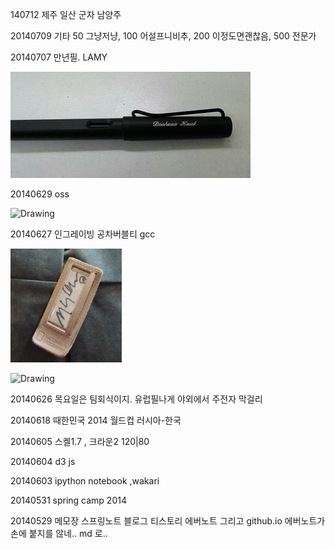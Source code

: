 
140712
제주 일산 군자 남양주

20140709
기타 50 그냥저냥, 100 어설프니비추, 200 이정도면괜찮음, 500 전문가

20140707
만년필. LAMY

![lamy](img/lamy.jpg)

20140629
oss

<img src="https://fbcdn-sphotos-b-a.akamaihd.net/hphotos-ak-xap1/t1.0-9/q71/s720x720/10447748_711588965570106_8843710036375584059_n.jpg" alt="Drawing" style="width: 200px;"/>

20140627
인그레이빙 공차버블티 gcc

![engraving](img/engraving.jpg)

<img src="https://farm3.staticflickr.com/2875/12308353045_7a7fa0fdb2.jpg" alt="Drawing" style="width: 200px;"/>


20140626
목요일은 팀회식이지. 유럽필나게 야외에서 주전자 막걸리

20140618
때한민국 2014 월드컵 러시아-한국

20140605
스켈1.7 , 크라운2 120|80

20140604
d3 js

20140603
ipython notebook ,wakari

20140531
spring camp 2014

20140529
메모장 스프링노트 블로그 티스토리 에버노트 그리고 github.io
에버노트가 손에 붙지를 않네.. md 로..


